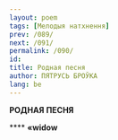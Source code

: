 ```yaml
---
layout: poem
tags: [Мелодыя натхнення]
prev: /089/
next: /091/
permalink: /090/
id: 
title: Родная песня
author: ПЯТРУСЬ БРОЎКА
lang: be
---
```



 
**РОДНАЯ**  **ПЕСНЯ**

  

**** **«wi****do****w**

  
  
